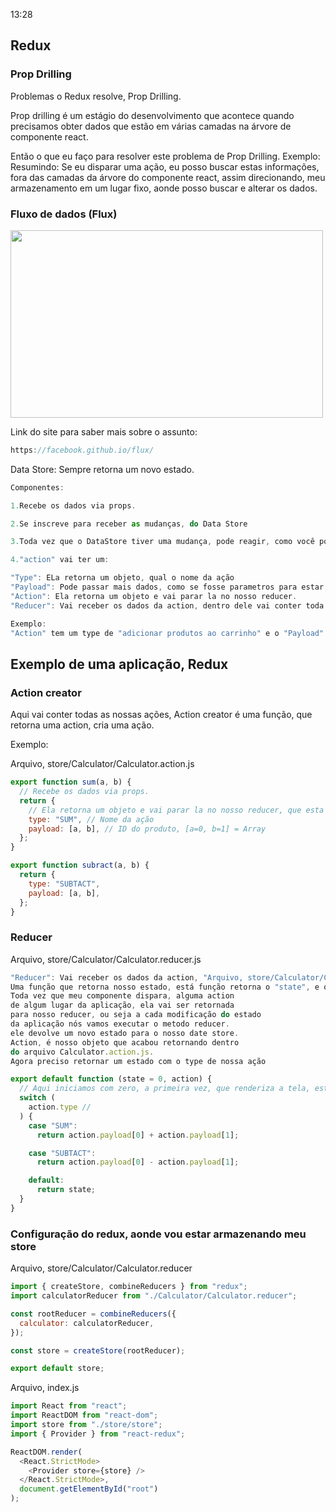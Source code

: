 13:28

## Redux

### Prop Drilling

Problemas o Redux resolve, Prop Drilling.

Prop drilling é um estágio do desenvolvimento que acontece quando precisamos obter dados que estão em várias camadas na árvore de componente react.

Então o que eu faço para resolver este problema de Prop Drilling.
Exemplo: Resumindo: Se eu disparar uma ação, eu posso buscar estas informações, fora das camadas da árvore do componente react, assim direcionando, meu armazenamento em um lugar fixo, aonde posso buscar e alterar os dados.

### Fluxo de dados (Flux)

<img src="https://res.cloudinary.com/drimg72d1/image/upload/v1635287246/Redux_Imagem.png" style=" width:500px ; height:300px " />

Link do site para saber mais sobre o assunto:

```js
https://facebook.github.io/flux/
```

Data Store:
Sempre retorna um novo estado.

```js
Componentes:

1.Recebe os dados via props.

2.Se inscreve para receber as mudanças, do Data Store

3.Toda vez que o DataStore tiver uma mudança, pode reagir, como você pode fazer isso, nosso componentes, podem estar disparando "action", exemplo: Eventos, quando clica em um botão, tipo se você for clicar no botão para adicionar alguma coisa no carrinho. Pode buscar os dados em uma api, sem precisar clicar em lugar nenhum.

4."action" vai ter um:

"Type": ELa retorna um objeto, qual o nome da ação
"Payload": Pode passar mais dados, como se fosse parametros para estar recebendo.
"Action": Ela retorna um objeto e vai parar la no nosso reducer.
"Reducer": Vai receber os dados da action, dentro dele vai conter toda a lógica de renderização dos dados.

Exemplo:
"Action" tem um type de "adicionar produtos ao carrinho" e o "Payload" tem o ID daquele determinado produto, então nosso "reducer" vai receber nossos dados da "action", quando ele for mutar o "Data Store", ele faz isso retornando, ele vai usar o "Payload", para procurar la dentro do array de produtos e qual o produto exato para colocar no carrinho e mover ele para a lista do carrinho, como ele faz isso, ele retorna o novo estado da store.
```

## Exemplo de uma aplicação, Redux

### Action creator

Aqui vai conter todas as nossas ações, Action creator é uma função, que retorna uma action, cria uma ação.

Exemplo:

Arquivo, store/Calculator/Calculator.action.js

```js
export function sum(a, b) {
  // Recebe os dados via props.
  return {
    // Ela retorna um objeto e vai parar la no nosso reducer, que esta no proximo arquivo no Calculator/Calculator.reducer.js
    type: "SUM", // Nome da ação
    payload: [a, b], // ID do produto, [a=0, b=1] = Array
  };
}

export function subract(a, b) {
  return {
    type: "SUBTACT",
    payload: [a, b],
  };
}
```

### Reducer

Arquivo, store/Calculator/Calculator.reducer.js

```js
"Reducer": Vai receber os dados da action, "Arquivo, store/Calculator/Calculator.action.js" dentro dele vai conter toda a lógica de renderização dos dados.
Uma função que retorna nosso estado, está função retorna o "state", e o segundo "action State" se refere ao estado atual de minha aplicação.
Toda vez que meu componente dispara, alguma action
de algum lugar da aplicação, ela vai ser retornada
para nosso reducer, ou seja a cada modificação do estado
da aplicação nós vamos executar o metodo reducer.
ele devolve um novo estado para o nosso date store.
Action, é nosso objeto que acabou retornando dentro
do arquivo Calculator.action.js.
Agora preciso retornar um estado com o type de nossa ação
```

```js
export default function (state = 0, action) {
  // Aqui iniciamos com zero, a primeira vez, que renderiza a tela, está em zero, as demais acões vai ser substituido o state.
  switch (
    action.type //
  ) {
    case "SUM":
      return action.payload[0] + action.payload[1];

    case "SUBTACT":
      return action.payload[0] - action.payload[1];

    default:
      return state;
  }
}
```

### Configuração do redux, aonde vou estar armazenando meu store

Arquivo, store/Calculator/Calculator.reducer

```js
import { createStore, combineReducers } from "redux";
import calculatorReducer from "./Calculator/Calculator.reducer";

const rootReducer = combineReducers({
  calculator: calculatorReducer,
});

const store = createStore(rootReducer);

export default store;
```

Arquivo, index.js

```js
import React from "react";
import ReactDOM from "react-dom";
import store from "./store/store";
import { Provider } from "react-redux";

ReactDOM.render(
  <React.StrictMode>
    <Provider store={store} />
  </React.StrictMode>,
  document.getElementById("root")
);
```
